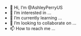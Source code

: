 - 👋 Hi, I’m @AshleyPerryUS
- 👀 I’m interested in ...
- 🌱 I’m currently learning ...
- 💞️ I’m looking to collaborate on ...
- 📫 How to reach me ...

<!---
AshleyPerryUS/AshleyPerryUS is a ✨ special ✨ repository because its `README.md` (this file) appears on your GitHub profile.
You can click the Preview link to take a look at your changes.
--->
